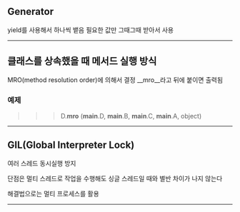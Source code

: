 ## Generator
yield를 사용해서 하나씩 뱉음
필요한 값만 그때그때 받아서 사용

-----------------------------------------------------------------------------------

## 클래스를 상속했을 때 메서드 실행 방식
MRO(method resolution order)에 의해서 결정
__mro__라고 뒤에 붙이면 출력됨

### 예제
>>> D.__mro__
(__main__.D, __main__.B, __main__.C, __main__.A, object)

-----------------------------------------------------------------------------------

## GIL(Global Interpreter Lock)
여러 스레드 동시실행 방지

단점은 멀티 스레드로 작업을 수행해도 싱글 스레드일 때와 별반 차이가 나지 않는다

해결법으로는 멀티 프로세스를 활용

-----------------------------------------------------------------------------------

